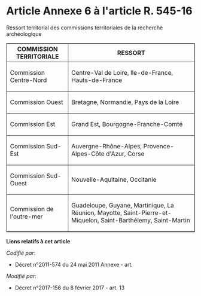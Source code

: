 # Article Annexe 6 à l'article R. 545-16

Ressort territorial des commissions territoriales de la recherche archéologique

<table border="1" align="center">
  <tbody>
    <tr>
      <th>COMMISSION TERRITORIALE</th>
      <th>RESSORT</th>
    </tr>
    <tr>
      <td>

Commission Centre-Nord</td>
      <td>

Centre-Val de Loire, Ile-de-France, Hauts-de-France</td>
    </tr>
    <tr>
      <td>

Commission Ouest</td>
      <td>

Bretagne, Normandie, Pays de la Loire</td>
    </tr>
    <tr>
      <td>

Commission Est</td>
      <td>

Grand Est, Bourgogne-Franche-Comté</td>
    </tr>
    <tr>
      <td>

Commission Sud-Est</td>
      <td>

Auvergne-Rhône-Alpes, Provence-Alpes-Côte d'Azur, Corse</td>
    </tr>
    <tr>
      <td>

Commission Sud-Ouest</td>
      <td>

Nouvelle-Aquitaine, Occitanie</td>
    </tr>
    <tr>
      <td>

Commission de l'outre-mer</td>
      <td>

Guadeloupe, Guyane, Martinique, La Réunion, Mayotte, Saint-Pierre-et-Miquelon, Saint-Barthélemy, Saint-Martin</td>
    </tr>
  </tbody>
</table>

**Liens relatifs à cet article**

_Codifié par_:

  - Décret n°2011-574 du 24 mai 2011 Annexe - art.

_Modifié par_:

  - Décret n°2017-156 du 8 février 2017 - art. 13
